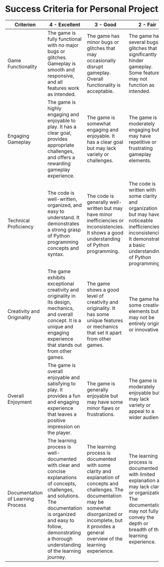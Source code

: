 # Success Criteria for Personal Project
| Criterion                         | 4 - Excellent                                                                                                                                                                                                                          | 3 - Good                                                                                                                                                                                                                      | 2 - Fair                                                                                                                                                                                  | 1 - Poor                                                                                                                                                                           |
|-----------------------------------|----------------------------------------------------------------------------------------------------------------------------------------------------------------------------------------------------------------------------------------|-------------------------------------------------------------------------------------------------------------------------------------------------------------------------------------------------------------------------------|-------------------------------------------------------------------------------------------------------------------------------------------------------------------------------------------|------------------------------------------------------------------------------------------------------------------------------------------------------------------------------------|
| Game Functionality                | The game is fully functional with no major bugs or glitches. Gameplay is smooth and responsive, and all features work as intended.                                                                                                     | The game has minor bugs or glitches that may occasionally disrupt gameplay. Overall functionality is acceptable.                                                                                                              | The game has several bugs or glitches that significantly hinder gameplay. Some features may not function as intended.                                                                     | The game is riddled with bugs and glitches, rendering it unplayable or barely functional.                                                                                          |
| Engaging Gameplay                 | The game is highly engaging and enjoyable to play. It has a clear goal, provides appropriate challenges, and offers a rewarding gameplay experience.                                                                                   | The game is somewhat engaging and enjoyable. It has a clear goal but may lack variety or challenges.                                                                                                                          | The game is moderately engaging but may have repetitive or frustrating gameplay elements.                                                                                                 | The game is not engaging and may be difficult or frustrating to play.                                                                                                              |
| Technical Proficiency             | The code is well-written, organized, and easy to understand. It demonstrates a strong grasp of Python programming concepts and syntax.                                                                                                 | The code is generally well-written but may have minor inefficiencies or inconsistencies. It shows a good understanding of Python programming.                                                                                 | The code is written with some clarity and organization but may have noticeable inefficiencies or inconsistencies. It demonstrates a basic understanding of Python programming.            | The code is poorly written, disorganized, and difficult to understand. It shows a limited understanding of Python programming.                                                     |
| Creativity and Originality        | The game exhibits exceptional creativity and originality in its design, mechanics, and overall concept. It is a unique and engaging experience that stands out from other games.                                                       | The game shows a good level of creativity and originality. It has some unique features or mechanics that set it apart from other games.                                                                                       | The game has some creative elements but may not be entirely original or innovative.                                                                                                       | The game lacks creativity and originality. It is similar to other games and offers little in terms of new or interesting ideas.                                                    |
| Overall Enjoyment                 | The game is overall enjoyable and satisfying to play. It provides a fun and engaging experience that leaves a positive impression on the player.                                                                                       | The game is generally enjoyable but may have some minor flaws or frustrations.                                                                                                                                                | The game is moderately enjoyable but may lack variety or appeal to a wider audience.                                                                                                      | The game is not enjoyable and may be difficult or frustrating to play.                                                                                                             |
| Documentation of Learning Process | The learning process is well-documented with clear and concise explanations of concepts, challenges, and solutions. The documentation is organized and easy to follow, demonstrating a thorough understanding of the learning journey. | The learning process is documented with some clarity and explanation of concepts and challenges. The documentation may be somewhat disorganized or incomplete, but it provides a general overview of the learning experience. | The learning process is documented with limited explanation and may lack clarity or organization. The documentation may not fully convey the depth or breadth of the learning experience. | The learning process is poorly documented or not documented at all. There is a lack of explanation, clarity, and organization, making it difficult to assess the learning journey. |